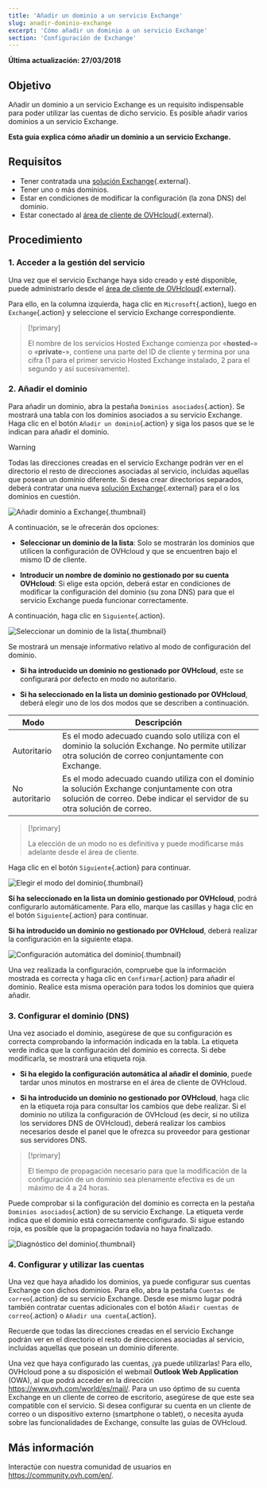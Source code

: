 ```yaml
---
title: 'Añadir un dominio a un servicio Exchange'
slug: anadir-dominio-exchange
excerpt: 'Cómo añadir un dominio a un servicio Exchange'
section: 'Configuración de Exchange'
---
```


**Última actualización: 27/03/2018**

## Objetivo

Añadir un dominio a un servicio Exchange es un requisito indispensable para poder utilizar las cuentas de dicho servicio. Es posible añadir varios dominios a un servicio Exchange. 

**Esta guía explica cómo añadir un dominio a un servicio Exchange.**

## Requisitos

- Tener contratada una [solución Exchange](https://www.ovhcloud.com/es/emails/hosted-exchange/){.external}.
- Tener uno o más dominios.
- Estar en condiciones de modificar la configuración (la zona DNS) del dominio.
- Estar conectado al [área de cliente de OVHcloud](https://ca.ovh.com/auth/?action=gotomanager&from=https://www.ovh.com/world/&ovhSubsidiary=ws){.external}.

## Procedimiento

### 1. Acceder a la gestión del servicio

Una vez que el servicio Exchange haya sido creado y esté disponible, puede administrarlo desde el [área de cliente de OVHcloud](https://ca.ovh.com/auth/?action=gotomanager&from=https://www.ovh.com/world/&ovhSubsidiary=ws){.external}.

Para ello, en la columna izquierda, haga clic en `Microsoft`{.action}, luego en `Exchange`{.action}  y seleccione el servicio Exchange correspondiente.

> [!primary]
>
> El nombre de los servicios Hosted Exchange comienza por «**hosted-**» o «**private-**», contiene una parte del ID de cliente y termina por una cifra (1 para el primer servicio Hosted Exchange instalado, 2 para el segundo y así sucesivamente).
>

### 2. Añadir el dominio

Para añadir un dominio, abra la pestaña `Dominios asociados`{.action}. Se mostrará una tabla con los dominios asociados a su servicio Exchange. Haga clic en el botón `Añadir un dominio`{.action} y siga los pasos que se le indican para añadir el dominio.

> [!warning]
>
> Todas las direcciones creadas en el servicio Exchange podrán ver en el directorio el resto de direcciones asociadas al servicio, incluidas aquellas que posean un dominio diferente. Si desea crear directorios separados, deberá contratar una nueva [solución Exchange](https://www.ovhcloud.com/es/emails/hosted-exchange/){.external} para el o los dominios en cuestión.
>

![Añadir dominio a Exchange](images/add_domain_exchange_step1.png){.thumbnail}

A continuación, se le ofrecerán dos opciones:

- **Seleccionar un dominio de la lista**: Solo se mostrarán los dominios que utilicen la configuración de OVHcloud y que se encuentren bajo el mismo ID de cliente.

- **Introducir un nombre de dominio no gestionado por su cuenta OVHcloud**: Si elige esta opción, deberá estar en condiciones de modificar la configuración del dominio (su zona DNS) para que el servicio Exchange pueda funcionar correctamente.

A continuación, haga clic en `Siguiente`{.action}.

![Seleccionar un dominio de la lista](images/add_domain_exchange_step2.png){.thumbnail}

Se mostrará un mensaje informativo relativo al modo de configuración del dominio.

- **Si ha introducido un dominio no gestionado por OVHcloud**, este se configurará por defecto en modo no autoritario.

- **Si ha seleccionado en la lista un dominio gestionado por OVHcloud**, deberá elegir uno de los dos modos que se describen a continuación.

|Modo|Descripción|
|---|---|
|Autoritario|Es el modo adecuado cuando solo utiliza con el dominio la solución Exchange. No permite utilizar otra solución de correo conjuntamente con Exchange.|
|No autoritario|Es el modo adecuado cuando utiliza con el dominio la solución Exchange conjuntamente con otra solución de correo. Debe indicar el servidor de su otra solución de correo.|

> [!primary]
>
> La elección de un modo no es definitiva y puede modificarse más adelante desde el área de cliente.
>

Haga clic en el botón `Siguiente`{.action} para continuar.

![Elegir el modo del dominio](images/add_domain_exchange_step3.png){.thumbnail}

**Si ha seleccionado en la lista un dominio gestionado por OVHcloud**, podrá configurarlo automáticamente. Para ello, marque las casillas y haga clic en el botón `Siguiente`{.action} para continuar.

**Si ha introducido un dominio no gestionado por OVHcloud**, deberá realizar la configuración en la siguiente etapa.

![Configuración automática del dominio](images/add_domain_exchange_step4.png){.thumbnail}

Una vez realizada la configuración, compruebe que la información mostrada es correcta y haga clic en `Confirmar`{.action} para añadir el dominio. Realice esta misma operación para todos los dominios que quiera añadir.

### 3. Configurar el dominio (DNS)

Una vez asociado el dominio, asegúrese de que su configuración es correcta comprobando la información indicada en la tabla. La etiqueta verde indica que la configuración del dominio es correcta. Si debe modificarla, se mostrará una etiqueta roja.

- **Si ha elegido la configuración automática al añadir el dominio**, puede tardar unos minutos en mostrarse en el área de cliente de OVHcloud.

- **Si ha introducido un dominio no gestionado por OVHcloud**, haga clic en la etiqueta roja para consultar los cambios que debe realizar. Si el dominio no utiliza la configuración de OVHcloud (es decir, si no utiliza los servidores DNS de OVHcloud), deberá realizar los cambios necesarios desde el panel que le ofrezca su proveedor para gestionar sus servidores DNS. 

> [!primary]
>
> El tiempo de propagación necesario para que la modificación de la configuración de un dominio sea plenamente efectiva es de un máximo de 4 a 24 horas.
>

Puede comprobar si la configuración del dominio es correcta en la pestaña `Dominios asociados`{.action} de su servicio Exchange. La etiqueta verde indica que el dominio está correctamente configurado. Si sigue estando roja, es posible que la propagación todavía no haya finalizado.

![Diagnóstico del dominio](images/add_domain_exchange_step5.png){.thumbnail}

### 4. Configurar y utilizar las cuentas

Una vez que haya añadido los dominios, ya puede configurar sus cuentas Exchange con dichos dominios. Para ello, abra la pestaña `Cuentas de correo`{.action} de su servicio Exchange. Desde ese mismo lugar podrá también contratar cuentas adicionales con el botón `Añadir cuentas de correo`{.action} o `Añadir una cuenta`{.action}.

Recuerde que todas las direcciones creadas en el servicio Exchange podrán ver en el directorio el resto de direcciones asociadas al servicio, incluidas aquellas que posean un dominio diferente.

Una vez que haya configurado las cuentas, ¡ya puede utilizarlas! Para ello, OVHcloud pone a su disposición el webmail **Outlook Web Application** (OWA), al que podrá acceder en la dirección <https://www.ovh.com/world/es/mail/>. Para un uso óptimo de su cuenta Exchange en un cliente de correo de escritorio, asegúrese de que este sea compatible con el servicio. Si desea configurar su cuenta en un cliente de correo o un dispositivo externo (smartphone o tablet), o necesita ayuda sobre las funcionalidades de Exchange, consulte las guías de OVHcloud.

## Más información

Interactúe con nuestra comunidad de usuarios en <https://community.ovh.com/en/>.